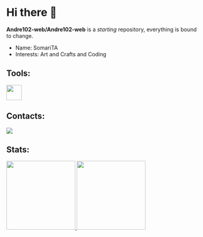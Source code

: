 # Hi there 👋

**Andre102-web/Andre102-web** is a _starting_ repository, everything is bound to change.
* Name: SomariTA
* Interests: Art and Crafts and Coding

## Tools:
<img loading="lazy" src="https://cdn.jsdelivr.net/gh/devicons/devicon/icons/git/git-original.svg" width="40" height="40"/>

## Contacts:
<div>
<a href="https://www.youtube.com/seu-canal-youtube-aqui" target="_blank"><img loading="lazy" src="https://img.shields.io/badge/YouTube-FF0000?style=for-the-badge&logo=youtube&logoColor=white" target="_blank"></a>
</div>

## Stats:
<div>
<a href="https://github.com/Andre102-web">
<img loading="lazy" height="180em" src="https://github-readme-stats.vercel.app/api/top-langs/?username=Andre102-web&layout=compact&langs_count=7&theme=dracula"/>
<img loading="lazy" height="180em" src="https://github-readme-stats.vercel.app/api?username=Andre102-web&show_icons=true&theme=dracula&include_all_commits=true&count_private=true"/>
</div>
